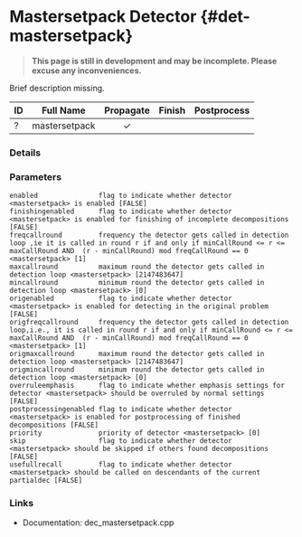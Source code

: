 # Mastersetpack Detector {#det-mastersetpack}
> **This page is still in development and may be incomplete. Please excuse any inconveniences.**

Brief description missing.

| ID |          Full Name          | Propagate | Finish | Postprocess |
|----|-----------------------------|:---------:|:------:|:-----------:|
| ?  | mastersetpack               | ✓ |   |   |


### Details

### Parameters

    enabled               flag to indicate whether detector <mastersetpack> is enabled [FALSE]
    finishingenabled      flag to indicate whether detector <mastersetpack> is enabled for finishing of incomplete decompositions [FALSE]
    freqcallround         frequency the detector gets called in detection loop ,ie it is called in round r if and only if minCallRound <= r <= maxCallRound AND  (r - minCallRound) mod freqCallRound == 0 <mastersetpack> [1]
    maxcallround          maximum round the detector gets called in detection loop <mastersetpack> [2147483647]
    mincallround          minimum round the detector gets called in detection loop <mastersetpack> [0]
    origenabled           flag to indicate whether detector <mastersetpack> is enabled for detecting in the original problem [FALSE]
    origfreqcallround     frequency the detector gets called in detection loop,i.e., it is called in round r if and only if minCallRound <= r <= maxCallRound AND  (r - minCallRound) mod freqCallRound == 0 <mastersetpack> [1]
    origmaxcallround      maximum round the detector gets called in detection loop <mastersetpack> [2147483647]
    origmincallround      minimum round the detector gets called in detection loop <mastersetpack> [0]
    overruleemphasis      flag to indicate whether emphasis settings for detector <mastersetpack> should be overruled by normal settings [FALSE]
    postprocessingenabled flag to indicate whether detector <mastersetpack> is enabled for postprocessing of finished decompositions [FALSE]
    priority              priority of detector <mastersetpack> [0]
    skip                  flag to indicate whether detector <mastersetpack> should be skipped if others found decompositions [FALSE]
    usefullrecall         flag to indicate whether detector <mastersetpack> should be called on descendants of the current partialdec [FALSE]


### Links
 * Documentation: dec_mastersetpack.cpp
